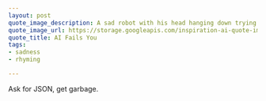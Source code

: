 ```yaml
---
layout: post
quote_image_description: A sad robot with his head hanging down trying to read code.
quote_image_url: https://storage.googleapis.com/inspiration-ai-quote-images/2023-10-10.jpg
quote_title: AI Fails You
tags:
- sadness
- rhyming

---
```


Ask for JSON, get garbage.